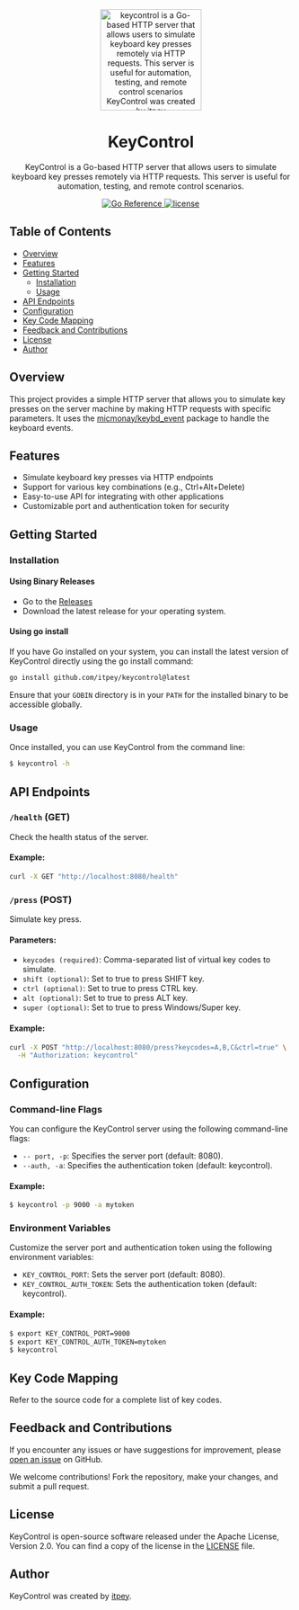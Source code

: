 [//]: # "Title: keycontrol"
[//]: # "Author: itpey"
[//]: # "Attendees: itpey"
[//]: # "Tags: #go #key #http #automation #go-lang #remote #keyboard"

<div align="center">
  <img <img alt="keycontrol is a Go-based HTTP server that allows users to simulate keyboard key presses remotely via HTTP requests. This server is useful for automation, testing, and remote control scenarios KeyControl was created by itpey https://github.com/itpey" src="https://raw.githubusercontent.com/egonelbre/gophers/master/vector/computer/gamer.svg" width="180" height="180">
</div>

<h1 align="center">KeyControl</h1>

<p align="center">
  KeyControl is a Go-based HTTP server that allows users to simulate keyboard key presses remotely via HTTP requests. This server is useful for automation, testing, and remote control scenarios.
</p>

<p align="center">
  <a href="https://pkg.go.dev/github.com/itpey/keycontrol">
    <img src="https://pkg.go.dev/badge/github.com/itpey/keycontrol.svg" alt="Go Reference">
  </a>
  <a href="https://github.com/itpey/keycontrol/blob/main/LICENSE">
    <img src="https://img.shields.io/github/license/itpey/keycontrol" alt="license">
  </a>
</p>

## Table of Contents

- [Overview](#overview)
- [Features](#features)
- [Getting Started](#getting-started)
  - [Installation](#installation)
  - [Usage](#usage)
- [API Endpoints](api-endpoints)
- [Configuration](#configuration)
- [Key Code Mapping](#key-code-mapping)
- [Feedback and Contributions](#feedback-and-contributions)
- [License](#license)
- [Author](#author)

## Overview

This project provides a simple HTTP server that allows you to simulate key presses on the server machine by making HTTP requests with specific parameters. It uses the [micmonay/keybd_event](https://github.com/micmonay/keybd_event) package to handle the keyboard events.

## Features

- Simulate keyboard key presses via HTTP endpoints
- Support for various key combinations (e.g., Ctrl+Alt+Delete)
- Easy-to-use API for integrating with other applications
- Customizable port and authentication token for security

## Getting Started

### Installation

#### Using Binary Releases

- Go to the [Releases](https://github.com/itpey/keycontrol/releases)
- Download the latest release for your operating system.

#### Using go install

If you have Go installed on your system, you can install the latest version of KeyControl directly using the go install command:

```bash
go install github.com/itpey/keycontrol@latest
```

Ensure that your `GOBIN` directory is in your `PATH` for the installed binary to be accessible globally.

### Usage

Once installed, you can use KeyControl from the command line:

```bash
$ keycontrol -h
```

## API Endpoints

### `/health` (GET)

Check the health status of the server.

#### Example:

```bash
curl -X GET "http://localhost:8080/health"
```

### `/press` (POST)

Simulate key press.

#### Parameters:

- `keycodes (required)`: Comma-separated list of virtual key codes to simulate.
- `shift (optional)`: Set to true to press SHIFT key.
- `ctrl (optional)`: Set to true to press CTRL key.
- `alt (optional)`: Set to true to press ALT key.
- `super (optional)`: Set to true to press Windows/Super key.

#### Example:

```bash
curl -X POST "http://localhost:8080/press?keycodes=A,B,C&ctrl=true" \
  -H "Authorization: keycontrol"
```

## Configuration

### Command-line Flags

You can configure the KeyControl server using the following command-line flags:

- `-- port, -p`: Specifies the server port (default: 8080).
- `--auth, -a`: Specifies the authentication token (default: keycontrol).

#### Example:

```bash
$ keycontrol -p 9000 -a mytoken
```

### Environment Variables

Customize the server port and authentication token using the following environment variables:

- `KEY_CONTROL_PORT`: Sets the server port (default: 8080).
- `KEY_CONTROL_AUTH_TOKEN`: Sets the authentication token (default: keycontrol).

#### Example:

```bash
$ export KEY_CONTROL_PORT=9000
$ export KEY_CONTROL_AUTH_TOKEN=mytoken
$ keycontrol
```

## Key Code Mapping

Refer to the source code for a complete list of key codes.

## Feedback and Contributions

If you encounter any issues or have suggestions for improvement, please [open an issue](https://github.com/itpey/keycontrol/issues) on GitHub.

We welcome contributions! Fork the repository, make your changes, and submit a pull request.

## License

KeyControl is open-source software released under the Apache License, Version 2.0. You can find a copy of the license in the [LICENSE](https://github.com/itpey/keycontrol/blob/main/LICENSE) file.

## Author

KeyControl was created by [itpey](https://github.com/itpey).
